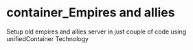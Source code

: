 # container_Empires and allies
Setup old empires and allies server in just couple of code using unifiedContainer Technology
